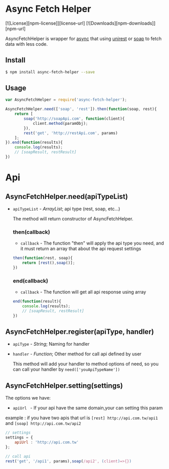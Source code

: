 # Async Fetch Helper

[![License][npm-license]][license-url]
[![Downloads][npm-downloads]][npm-url]

AsyncFetchHelper is wrapper for [async](https://www.npmjs.com/package/async) 
that using [unirest](https://github.com/Mashape/unirest-nodejs) or [soap](https://github.com/vpulim/node-soap) to fetch data with less code.

## Install

```bash
$ npm install async-fetch-helper --save
```

## Usage

```javascript
var AsyncFetchHelper = require('async-fetch-helper');

AsyncFetchHelper.need(['soap', 'rest']).then(function(soap, rest){
	return [
		soap('http://soapApi.com', function(client){
			client.method(paramObj);
		}),
		rest('get', 'http://restApi.com', params)
	];
}).end(function(results){
	console.log(results);
	// [soapResult, restResult]
})
```

# Api

## AsyncFetchHelper.need(apiTypeList)

- `apiTypeList` - _ArrayList_; api type (rest, soap, etc...)

	The method will return constructor of AsyncFetchHelper.
		
	### then(callback)
	
	- `callback` -  The function "then" will apply the api type you need, and it must return an array that about the api request settings
	
	```javascript
	then(function(rest, soap){
		return [rest(),soap()];
	})
	```
	
	### end(callback)
	
	- `callback` - The function will get all api response using array
	
	```javascript
	end(function(result){
		console.log(results);
		// [soapResult, restResult]
	})
	```
	
## AsyncFetchHelper.register(apiType, handler)

- `apiType` - _String_; Naming for handler
- `handler` - _Function_; Other method for call api defined by user

	This method will add your handler to method options of need, so you can call your handler by `need(['youApiTypeName'])`

## AsyncFetchHelper.setting(settings)

The options we have:
	
- `apiUrl ` -  If your api have the same domain,your can setting this param

example : if you have two apis that url is `[rest] http://api.com.tw/api1` and `[soap] http://api.com.tw/api2`

```javascript
// settings
settings = {
	apiUrl : 'http://api.com.tw'
};

// call api
rest('get', '/api1', params),soap(/api2', (client)=>{})
```
	
	
